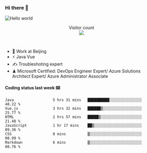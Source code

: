 ### Hi there 👋

<img src="https://raw.githubusercontent.com/sagar-viradiya/sagar-viradiya/master/resources/banner.png" alt="Hello world">
<p align="center"> 
  Visitor count<br/>
  <img src="https://profile-counter.glitch.me/youszoe/count.svg" />
</p>
<br/>

- 🍻 Work at Beijing 
- ⚡ Java Vue
- ✍️ Troubleshoting expert
- ♟  Microsoft Certified: DevOps Engineer Expert/ Azure Solutions Architect Expert/ Azure Administrator Associate

#### Coding status last week ⌨️

<!--START_SECTION:waka-->

```text
Java                  5 hrs 31 mins   ██████████░░░░░░░░░░░░░░░   40.22 %
Vue.js                3 hrs 32 mins   ██████▒░░░░░░░░░░░░░░░░░░   25.77 %
HTML                  2 hrs 57 mins   █████▒░░░░░░░░░░░░░░░░░░░   21.48 %
JavaScript            1 hr 17 mins    ██▒░░░░░░░░░░░░░░░░░░░░░░   09.36 %
CSS                   8 mins          ▒░░░░░░░░░░░░░░░░░░░░░░░░   00.99 %
Markdown              6 mins          ▒░░░░░░░░░░░░░░░░░░░░░░░░   00.76 %
```

<!--END_SECTION:waka-->

<br/>
<center><img src="http://ghchart.rshah.org/409ba5/yousazoe" alt="" /></center>


